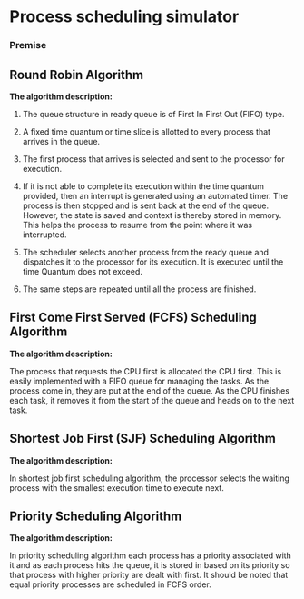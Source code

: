 # Process scheduling simulator


### Premise

## Round Robin Algorithm




__The algorithm description:__

1. The queue structure in ready queue is of First In First Out (FIFO) type.

2. A fixed time quantum or time slice is allotted to every process that arrives in the queue.

3. The first process that arrives is selected and sent to the processor for execution. 
   
4. If it is not able to complete its execution within the time quantum provided, 
   then an interrupt is generated using an automated timer. The process is then stopped and 
   is sent back at the end of the queue. However, the state is saved and context is thereby 
   stored in memory. This helps the process to resume from the point where it was interrupted.

5. The scheduler selects another process from the ready queue and dispatches it to the processor for its execution. 
   It is executed until the time Quantum does not exceed.

6. The same steps are repeated until all the process are finished.



## First Come First Served (FCFS) Scheduling Algorithm ##


__The algorithm description:__

The process that requests the CPU first is allocated the CPU first. This is easily implemented with a FIFO queue for managing the tasks. As the process come in, they are put at the end of the queue. As the CPU finishes each task, it removes it from the start of the queue and heads on to the next task.


## Shortest Job First (SJF) Scheduling Algorithm ##


__The algorithm description:__

In shortest job first scheduling algorithm, the processor selects the waiting process with the smallest execution time to execute next.


## Priority Scheduling Algorithm ##


__The algorithm description:__

In priority scheduling algorithm each process has a priority associated with it and as each process hits the queue, it is stored in based on its priority so that process with higher priority are dealt with first. It should be noted that equal priority processes are scheduled in FCFS order.

